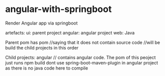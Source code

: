 # angular-with-springboot
Render Angular app via springboot

artefacts: 
ui: parent project
angular: angular project
web: Java 

Parent pom has 
<packaging>pom</packaging> //saying that it does not contain source code
<modules> //will be build the child projects in this order

Child projects:
angular // contains angular code. The pom of this peoject just runs npm build
dont use spring-boot-maven-plugin in angular project as there is no java code here to compile


